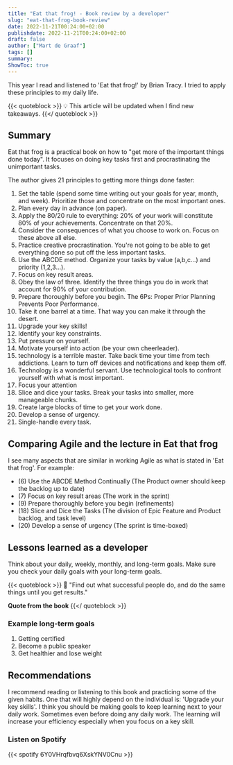 ```yaml
---
title: "Eat that frog! - Book review by a developer"
slug: "eat-that-frog-book-review"
date: 2022-11-21T00:24:00+02:00
publishdate: 2022-11-21T00:24:00+02:00
draft: false
author: ["Mart de Graaf"]
tags: []
summary: 
ShowToc: true
---
```


This year I read and listened to 'Eat that frog!' by Brian Tracy. I tried to apply these principles to my daily life.

{{< quoteblock >}}
:bulb: This article will be updated when I find new takeaways.
{{</ quoteblock >}}

## Summary

Eat that frog is a practical book on how to "get more of the important things done today". It focuses on doing key tasks first and procrastinating the unimportant tasks.

The author gives 21 principles to getting more things done faster:

01. Set the table (spend some time writing out your goals for year, month, and week). Prioritize those and concentrate on the most important ones.
02. Plan every day in advance (on paper).
03. Apply the 80/20 rule to everything: 20% of your work will constitute 80% of your achievements. Concentrate on that 20%.
04. Consider the consequences of what you choose to work on. Focus on these above all else.
05. Practice creative procrastination. You're not going to be able to get everything done so put off the less important tasks.
06. Use the ABCDE method. Organize your tasks by value (a,b,c...) and priority (1,2,3...).
07. Focus on key result areas.
08. Obey the law of three. Identify the three things you do in work that account for 90% of your contribution.
09. Prepare thoroughly before you begin. The 6Ps: Proper Prior Planning Prevents Poor Performance.
10. Take it one barrel at a time. That way you can make it through the desert.
11. Upgrade your key skills!
12. Identify your key constraints.
13. Put pressure on yourself.
14. Motivate yourself into action (be your own cheerleader).
15. technology is a terrible master. Take back time your time from tech addictions. Learn to turn off devices and notifications and keep them off.
16. Technology is a wonderful servant. Use technological tools to confront yourself with what is most important.
17. Focus your attention
18. Slice and dice your tasks. Break your tasks into smaller, more manageable chunks.
19. Create large blocks of time to get your work done.
20. Develop a sense of urgency.
21. Single-handle every task.

## Comparing Agile and the lecture in Eat that frog

I see many aspects that are similar in working Agile as what is stated in 'Eat that frog'. For example:

- (6) Use the ABCDE Method Continually (The Product owner should keep the backlog up to date)
- (7) Focus on key result areas (The work in the sprint)
- (9) Prepare thoroughly before you begin (refinements)
- (18) Slice and Dice the Tasks (The division of Epic Feature and Product backlog, and task level)
- (20) Develop a sense of urgency (The sprint is time-boxed)

## Lessons learned as a developer

Think about your daily, weekly, monthly, and long-term goals.
Make sure you check your daily goals with your long-term goals.

{{< quoteblock >}}
:speech_balloon: "Find out what successful people do, and do the same things until you get results."

__Quote from the book__
{{</ quoteblock >}}

### Example long-term goals

1. Getting certified
1. Become a public speaker
1. Get healthier and lose weight

## Recommendations

I recommend reading or listening to this book and practicing some of the given habits. One that will highly depend on the individual is: 'Upgrade your key skills'. I think you should be making goals to keep learning next to your daily work. Sometimes even before doing any daily work. The learning will increase your efficiency especially when you focus on a key skill.

### Listen on Spotify

{{< spotify 6Y0VHrqfbvq6XskYNV0Cnu >}}
